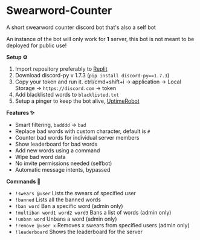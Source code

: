 # Swearword-Counter
A short swearword counter discord bot that's also a self bot

An instance of the bot will only work for **1** server, this bot is not meant to be deployed for public use!

**Setup ⚙️**
1. Import repository preferably to [Replit](https://replit.com/repls)
2. Download discord-py v 1.7.3 (`pip install discord-py==1.7.3`)
3. Copy your token and run it. ctrl/cmd+shift+i -> application -> Local Storage -> `https://discord.com` -> token
4. Add blacklisted words to `blacklisted.txt`
5. Setup a pinger to keep the bot alive, [UptimeRobot](https://uptimerobot.com/dashboard)

**Features ✨**
- Smart filtering, `badddd` -> `bad`
- Replace bad words with custom character, default is `#`
- Counter bad words for individual server members
- Show leaderboard for bad words
- Add new words using a command
- Wipe bad word data
- No invite permissions needed (selfbot)
- Automatic message intents, bypassed

**Commands 🤖**
- `!swears @user` Lists the swears of specified user
- `!banned` Lists all the banned words
- `!ban word` Ban a specific word (admin only)
- `!multiban word1 word2 word3` Bans a list of words (admin only)
- `!unban word` Unbans a word (admin only)
- `!remove @user x` Removes x swears from specified users (admin only)
- `!leaderboard` Shows the leaderboard for the server
